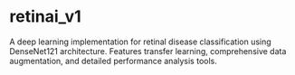 # retinai_v1
A deep learning implementation for retinal disease classification using DenseNet121 architecture. Features transfer learning, comprehensive data augmentation, and detailed performance analysis tools.
